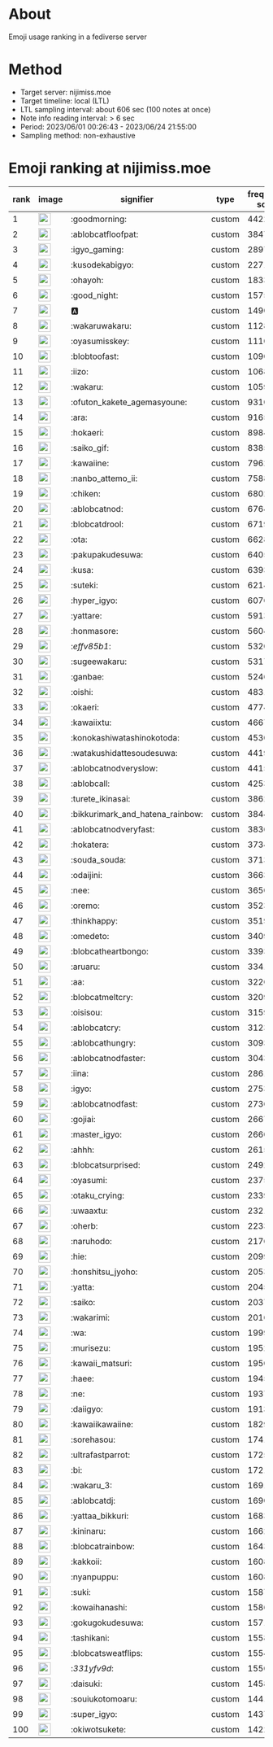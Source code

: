 # About
Emoji usage ranking in a fediverse server

# Method
- Target server: nijimiss.moe
- Target timeline: local (LTL)
- LTL sampling interval: about 606 sec (100 notes at once)
- Note info reading interval: > 6 sec
- Period: 2023/06/01 00:26:43 - 2023/06/24 21:55:00 
- Sampling method: non-exhaustive

# Emoji ranking at nijimiss.moe

|rank|image|signifier|type|frequency score|
|----|----|----|----|----|
|1|<img height="24" src="https://nijimiss.moe/emoji/goodmorning.webp">|:goodmorning:|custom|44223|
|2|<img height="24" src="https://nijimiss.moe/emoji/ablobcatfloofpat.webp">|:ablobcatfloofpat:|custom|38475|
|3|<img height="24" src="https://nijimiss.moe/emoji/igyo_gaming.webp">|:igyo_gaming:|custom|28975|
|4|<img height="24" src="https://nijimiss.moe/emoji/kusodekabigyo.webp">|:kusodekabigyo:|custom|22711|
|5|<img height="24" src="https://nijimiss.moe/emoji/ohayoh.webp">|:ohayoh:|custom|18334|
|6|<img height="24" src="https://nijimiss.moe/emoji/good_night.webp">|:good_night:|custom|15759|
|7|<img height="24" src="https://nijimiss.moe/emoji/a.webp">|:a:|custom|14909|
|8|<img height="24" src="https://nijimiss.moe/emoji/wakaruwakaru.webp">|:wakaruwakaru:|custom|11280|
|9|<img height="24" src="https://nijimiss.moe/emoji/oyasumisskey.webp">|:oyasumisskey:|custom|11106|
|10|<img height="24" src="https://nijimiss.moe/emoji/blobtoofast.webp">|:blobtoofast:|custom|10908|
|11|<img height="24" src="https://nijimiss.moe/emoji/iizo.webp">|:iizo:|custom|10685|
|12|<img height="24" src="https://nijimiss.moe/emoji/wakaru.webp">|:wakaru:|custom|10590|
|13|<img height="24" src="https://nijimiss.moe/emoji/ofuton_kakete_agemasyoune.webp">|:ofuton_kakete_agemasyoune:|custom|9310|
|14|<img height="24" src="https://nijimiss.moe/emoji/ara.webp">|:ara:|custom|9165|
|15|<img height="24" src="https://nijimiss.moe/emoji/hokaeri.webp">|:hokaeri:|custom|8984|
|16|<img height="24" src="https://nijimiss.moe/emoji/saiko_gif.webp">|:saiko_gif:|custom|8385|
|17|<img height="24" src="https://nijimiss.moe/emoji/kawaiine.webp">|:kawaiine:|custom|7962|
|18|<img height="24" src="https://nijimiss.moe/emoji/nanbo_attemo_ii.webp">|:nanbo_attemo_ii:|custom|7588|
|19|<img height="24" src="https://nijimiss.moe/emoji/chiken.webp">|:chiken:|custom|6802|
|20|<img height="24" src="https://nijimiss.moe/emoji/ablobcatnod.webp">|:ablobcatnod:|custom|6764|
|21|<img height="24" src="https://nijimiss.moe/emoji/blobcatdrool.webp">|:blobcatdrool:|custom|6719|
|22|<img height="24" src="https://nijimiss.moe/emoji/ota.webp">|:ota:|custom|6628|
|23|<img height="24" src="https://nijimiss.moe/emoji/pakupakudesuwa.webp">|:pakupakudesuwa:|custom|6405|
|24|<img height="24" src="https://nijimiss.moe/emoji/kusa.webp">|:kusa:|custom|6393|
|25|<img height="24" src="https://nijimiss.moe/emoji/suteki.webp">|:suteki:|custom|6214|
|26|<img height="24" src="https://nijimiss.moe/emoji/hyper_igyo.webp">|:hyper_igyo:|custom|6076|
|27|<img height="24" src="https://nijimiss.moe/emoji/yattare.webp">|:yattare:|custom|5913|
|28|<img height="24" src="https://nijimiss.moe/emoji/honmasore.webp">|:honmasore:|custom|5604|
|29|<img height="24" src="https://nijimiss.moe/emoji/_effv85b1_.webp">|:_effv85b1_:|custom|5320|
|30|<img height="24" src="https://nijimiss.moe/emoji/sugeewakaru.webp">|:sugeewakaru:|custom|5317|
|31|<img height="24" src="https://nijimiss.moe/emoji/ganbae.webp">|:ganbae:|custom|5246|
|32|<img height="24" src="https://nijimiss.moe/emoji/oishi.webp">|:oishi:|custom|4831|
|33|<img height="24" src="https://nijimiss.moe/emoji/okaeri.webp">|:okaeri:|custom|4774|
|34|<img height="24" src="https://nijimiss.moe/emoji/kawaiixtu.webp">|:kawaiixtu:|custom|4667|
|35|<img height="24" src="https://nijimiss.moe/emoji/konokashiwatashinokotoda.webp">|:konokashiwatashinokotoda:|custom|4530|
|36|<img height="24" src="https://nijimiss.moe/emoji/watakushidattesoudesuwa.webp">|:watakushidattesoudesuwa:|custom|4419|
|37|<img height="24" src="https://nijimiss.moe/emoji/ablobcatnodveryslow.webp">|:ablobcatnodveryslow:|custom|4415|
|38|<img height="24" src="https://nijimiss.moe/emoji/ablobcall.webp">|:ablobcall:|custom|4253|
|39|<img height="24" src="https://nijimiss.moe/emoji/turete_ikinasai.webp">|:turete_ikinasai:|custom|3862|
|40|<img height="24" src="https://nijimiss.moe/emoji/bikkurimark_and_hatena_rainbow.webp">|:bikkurimark_and_hatena_rainbow:|custom|3844|
|41|<img height="24" src="https://nijimiss.moe/emoji/ablobcatnodveryfast.webp">|:ablobcatnodveryfast:|custom|3836|
|42|<img height="24" src="https://nijimiss.moe/emoji/hokatera.webp">|:hokatera:|custom|3734|
|43|<img height="24" src="https://nijimiss.moe/emoji/souda_souda.webp">|:souda_souda:|custom|3713|
|44|<img height="24" src="https://nijimiss.moe/emoji/odaijini.webp">|:odaijini:|custom|3663|
|45|<img height="24" src="https://nijimiss.moe/emoji/nee.webp">|:nee:|custom|3650|
|46|<img height="24" src="https://nijimiss.moe/emoji/oremo.webp">|:oremo:|custom|3523|
|47|<img height="24" src="https://nijimiss.moe/emoji/thinkhappy.webp">|:thinkhappy:|custom|3519|
|48|<img height="24" src="https://nijimiss.moe/emoji/omedeto.webp">|:omedeto:|custom|3409|
|49|<img height="24" src="https://nijimiss.moe/emoji/blobcatheartbongo.webp">|:blobcatheartbongo:|custom|3393|
|50|<img height="24" src="https://nijimiss.moe/emoji/aruaru.webp">|:aruaru:|custom|3341|
|51|<img height="24" src="https://nijimiss.moe/emoji/aa.webp">|:aa:|custom|3226|
|52|<img height="24" src="https://nijimiss.moe/emoji/blobcatmeltcry.webp">|:blobcatmeltcry:|custom|3209|
|53|<img height="24" src="https://nijimiss.moe/emoji/oisisou.webp">|:oisisou:|custom|3159|
|54|<img height="24" src="https://nijimiss.moe/emoji/ablobcatcry.webp">|:ablobcatcry:|custom|3123|
|55|<img height="24" src="https://nijimiss.moe/emoji/ablobcathungry.webp">|:ablobcathungry:|custom|3093|
|56|<img height="24" src="https://nijimiss.moe/emoji/ablobcatnodfaster.webp">|:ablobcatnodfaster:|custom|3043|
|57|<img height="24" src="https://nijimiss.moe/emoji/iina.webp">|:iina:|custom|2861|
|58|<img height="24" src="https://nijimiss.moe/emoji/igyo.webp">|:igyo:|custom|2753|
|59|<img height="24" src="https://nijimiss.moe/emoji/ablobcatnodfast.webp">|:ablobcatnodfast:|custom|2736|
|60|<img height="24" src="https://nijimiss.moe/emoji/gojiai.webp">|:gojiai:|custom|2667|
|61|<img height="24" src="https://nijimiss.moe/emoji/master_igyo.webp">|:master_igyo:|custom|2660|
|62|<img height="24" src="https://nijimiss.moe/emoji/ahhh.webp">|:ahhh:|custom|2615|
|63|<img height="24" src="https://nijimiss.moe/emoji/blobcatsurprised.webp">|:blobcatsurprised:|custom|2492|
|64|<img height="24" src="https://nijimiss.moe/emoji/oyasumi.webp">|:oyasumi:|custom|2375|
|65|<img height="24" src="https://nijimiss.moe/emoji/otaku_crying.webp">|:otaku_crying:|custom|2339|
|66|<img height="24" src="https://nijimiss.moe/emoji/uwaaxtu.webp">|:uwaaxtu:|custom|2321|
|67|<img height="24" src="https://nijimiss.moe/emoji/oherb.webp">|:oherb:|custom|2233|
|68|<img height="24" src="https://nijimiss.moe/emoji/naruhodo.webp">|:naruhodo:|custom|2176|
|69|<img height="24" src="https://nijimiss.moe/emoji/hie.webp">|:hie:|custom|2099|
|70|<img height="24" src="https://nijimiss.moe/emoji/honshitsu_jyoho.webp">|:honshitsu_jyoho:|custom|2053|
|71|<img height="24" src="https://nijimiss.moe/emoji/yatta.webp">|:yatta:|custom|2045|
|72|<img height="24" src="https://nijimiss.moe/emoji/saiko.webp">|:saiko:|custom|2037|
|73|<img height="24" src="https://nijimiss.moe/emoji/wakarimi.webp">|:wakarimi:|custom|2016|
|74|<img height="24" src="https://nijimiss.moe/emoji/wa.webp">|:wa:|custom|1999|
|75|<img height="24" src="https://nijimiss.moe/emoji/murisezu.webp">|:murisezu:|custom|1952|
|76|<img height="24" src="https://nijimiss.moe/emoji/kawaii_matsuri.webp">|:kawaii_matsuri:|custom|1950|
|77|<img height="24" src="https://nijimiss.moe/emoji/haee.webp">|:haee:|custom|1945|
|78|<img height="24" src="https://nijimiss.moe/emoji/ne.webp">|:ne:|custom|1937|
|79|<img height="24" src="https://nijimiss.moe/emoji/daiigyo.webp">|:daiigyo:|custom|1913|
|80|<img height="24" src="https://nijimiss.moe/emoji/kawaiikawaiine.webp">|:kawaiikawaiine:|custom|1829|
|81|<img height="24" src="https://nijimiss.moe/emoji/sorehasou.webp">|:sorehasou:|custom|1741|
|82|<img height="24" src="https://nijimiss.moe/emoji/ultrafastparrot.webp">|:ultrafastparrot:|custom|1725|
|83|<img height="24" src="https://nijimiss.moe/emoji/bi.webp">|:bi:|custom|1721|
|84|<img height="24" src="https://nijimiss.moe/emoji/wakaru_3.webp">|:wakaru_3:|custom|1691|
|85|<img height="24" src="https://nijimiss.moe/emoji/ablobcatdj.webp">|:ablobcatdj:|custom|1690|
|86|<img height="24" src="https://nijimiss.moe/emoji/yattaa_bikkuri.webp">|:yattaa_bikkuri:|custom|1683|
|87|<img height="24" src="https://nijimiss.moe/emoji/kininaru.webp">|:kininaru:|custom|1662|
|88|<img height="24" src="https://nijimiss.moe/emoji/blobcatrainbow.webp">|:blobcatrainbow:|custom|1643|
|89|<img height="24" src="https://nijimiss.moe/emoji/kakkoii.webp">|:kakkoii:|custom|1608|
|90|<img height="24" src="https://nijimiss.moe/emoji/nyanpuppu.webp">|:nyanpuppu:|custom|1608|
|91|<img height="24" src="https://nijimiss.moe/emoji/suki.webp">|:suki:|custom|1587|
|92|<img height="24" src="https://nijimiss.moe/emoji/kowaihanashi.webp">|:kowaihanashi:|custom|1586|
|93|<img height="24" src="https://nijimiss.moe/emoji/gokugokudesuwa.webp">|:gokugokudesuwa:|custom|1571|
|94|<img height="24" src="https://nijimiss.moe/emoji/tashikani.webp">|:tashikani:|custom|1558|
|95|<img height="24" src="https://nijimiss.moe/emoji/blobcatsweatflips.webp">|:blobcatsweatflips:|custom|1554|
|96|<img height="24" src="https://nijimiss.moe/emoji/_331yfv9d_.webp">|:_331yfv9d_:|custom|1550|
|97|<img height="24" src="https://nijimiss.moe/emoji/daisuki.webp">|:daisuki:|custom|1458|
|98|<img height="24" src="https://nijimiss.moe/emoji/souiukotomoaru.webp">|:souiukotomoaru:|custom|1441|
|99|<img height="24" src="https://nijimiss.moe/emoji/super_igyo.webp">|:super_igyo:|custom|1437|
|100|<img height="24" src="https://nijimiss.moe/emoji/okiwotsukete.webp">|:okiwotsukete:|custom|1422|
